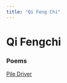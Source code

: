 ```yaml
---
title: "Qi Feng Chi"
---
```


# Qi Fengchi

### Poems 

[Pile Driver](poets/poems/qiFengChi/pileDriver)